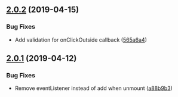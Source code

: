 ## [2.0.2](https://github.com/digitalrelab/rco/compare/v2.0.1...v2.0.2) (2019-04-15)


### Bug Fixes

* Add validation for onClickOutside callback ([565a6a4](https://github.com/digitalrelab/rco/commit/565a6a4))

## [2.0.1](https://github.com/digitalrelab/react-click-outside/compare/v2.0.0...v2.0.1) (2019-04-12)


### Bug Fixes

* Remove eventListener instead of add when unmount ([a88b9b3](https://github.com/digitalrelab/react-click-outside/commit/a88b9b3))
